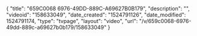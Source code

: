 {
    "title": "659C0068 6976-49DD-889C-A69627B0B179",
    "description": "",
    "videoid": "158633049",
    "date_created": "1524791126",
    "date_modified": 1524791174,
    "type": "tvpage",
    "layout": "video",
    "url": "\/v\/659c0068-6976-49dd-889c-a69627b0b179\/158633049"
}